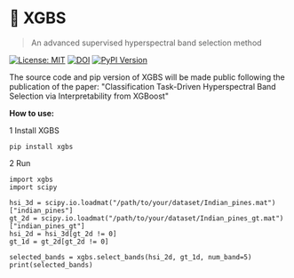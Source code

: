 # 🌳 XGBS
> An advanced supervised hyperspectral band selection method

[![License: MIT](https://img.shields.io/badge/License-MIT-yellow.svg)](https://opensource.org/licenses/MIT) [![DOI](https://zenodo.org/badge/DOI/10.5281/zenodo.1234567.svg)](https://doi.org/10.1109/JSTARS.2025.3572278) [![PyPI Version](https://img.shields.io/pypi/v/your-package-name.svg)](https://pypi.org/project/your-package-name/)




The source code and pip version of XGBS will be made public following the publication of the paper:
"Classification Task-Driven Hyperspectral Band Selection via Interpretability from XGBoost"


**How to use:**

1 Install XGBS
   
```
pip install xgbs 
```
2 Run
```
import xgbs
import scipy

hsi_3d = scipy.io.loadmat("/path/to/your/dataset/Indian_pines.mat")["indian_pines"]
gt_2d = scipy.io.loadmat("/path/to/your/dataset/Indian_pines_gt.mat")["indian_pines_gt"]
hsi_2d = hsi_3d[gt_2d != 0]
gt_1d = gt_2d[gt_2d != 0]

selected_bands = xgbs.select_bands(hsi_2d, gt_1d, num_band=5)
print(selected_bands)
```
